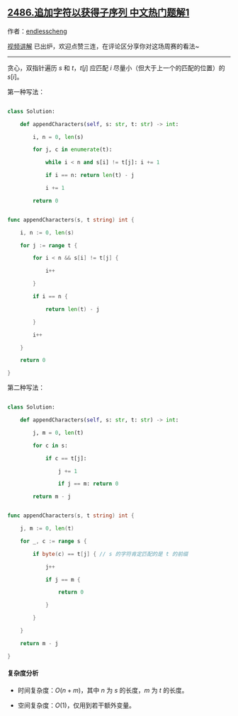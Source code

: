 ## [2486.追加字符以获得子序列 中文热门题解1](https://leetcode.cn/problems/append-characters-to-string-to-make-subsequence/solutions/100000/tan-xin-pi-pei-by-endlesscheng-d6eq)

作者：[endlesscheng](https://leetcode.cn/u/endlesscheng)

[视频讲解](https://www.bilibili.com/video/BV1sD4y1e7pr/) 已出炉，欢迎点赞三连，在评论区分享你对这场周赛的看法~

---

贪心，双指针遍历 $s$ 和 $t$，$t[j]$ 应匹配 $i$ 尽量小（但大于上一个的匹配的位置）的 $s[i]$。

第一种写法：

```py [sol1-Python3]
class Solution:
    def appendCharacters(self, s: str, t: str) -> int:
        i, n = 0, len(s)
        for j, c in enumerate(t):
            while i < n and s[i] != t[j]: i += 1
            if i == n: return len(t) - j
            i += 1
        return 0
```

```go [sol1-Go]
func appendCharacters(s, t string) int {
	i, n := 0, len(s)
	for j := range t {
		for i < n && s[i] != t[j] {
			i++
		}
		if i == n {
			return len(t) - j
		}
		i++
	}
	return 0
}
```

第二种写法：

```py [sol2-Python3]
class Solution:
    def appendCharacters(self, s: str, t: str) -> int:
        j, m = 0, len(t)
        for c in s:
            if c == t[j]:
                j += 1
                if j == m: return 0
        return m - j
```

```go [sol2-Go]
func appendCharacters(s, t string) int {
	j, m := 0, len(t)
	for _, c := range s {
		if byte(c) == t[j] { // s 的字符肯定匹配的是 t 的前缀
			j++
			if j == m {
				return 0
			}
		}
	}
	return m - j
}
```

#### 复杂度分析

- 时间复杂度：$O(n+m)$，其中 $n$ 为 $s$ 的长度，$m$ 为 $t$ 的长度。
- 空间复杂度：$O(1)$，仅用到若干额外变量。
